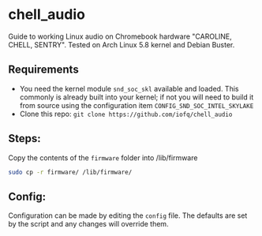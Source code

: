 # chell_audio
Guide to working Linux audio on Chromebook hardware "CAROLINE, CHELL, SENTRY". Tested on Arch Linux 5.8 kernel and Debian Buster.

## Requirements

  - You need the kernel module `snd_soc_skl` available and loaded. This commonly is already built into your kernel; if not you will need to build it from source using the configuration item `CONFIG_SND_SOC_INTEL_SKYLAKE`
  - Clone this repo: `git clone https://github.com/iofq/chell_audio`

## Steps:
  
  Copy the contents of the `firmware` folder into /lib/firmware
  ```bash
  sudo cp -r firmware/ /lib/firmware/
  ```



## Config:
Configuration can be made by editing the `config` file. The defaults are set by the script and any changes will override them.

